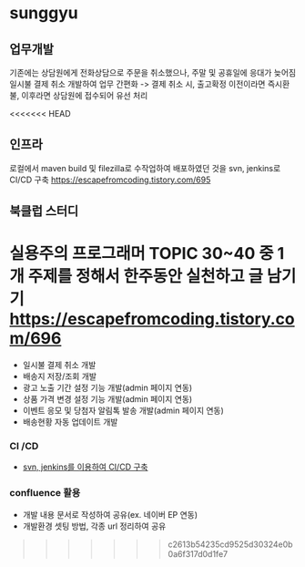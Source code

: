 # sunggyu

## 업무개발
기존에는 상담원에게 전화상담으로 주문을 취소했으나, 주말 및 공휴일에 응대가 늦어짐
일시불 결제 취소 개발하여 업무 간편화
-> 결제 취소 시, 출고확정 이전이라면 즉시환불, 이후라면 상담원에 접수되어 유선 처리

<<<<<<< HEAD
## 인프라
로컬에서 maven build 및 filezilla로 수작업하여 배포하였던 것을
svn, jenkins로 CI/CD 구축
https://escapefromcoding.tistory.com/695

## 북클럽 스터디
실용주의 프로그래머 TOPIC 30~40 중 1개 주제를 정해서 한주동안 실천하고 글 남기기
https://escapefromcoding.tistory.com/696
=======
- 일시불 결제 취소 개발
- 배송지 저장/조회 개발
- 광고 노출 기간 설정 기능 개발(admin 페이지 연동)
- 상품 가격 변경 설정 기능 개발(admin 페이지 연동)
- 이벤트 응모 및 당첨자 알림톡 발송 개발(admin 페이지 연동)
- 배송현황 자동 업데이트 개발

### CI /CD

- [svn, jenkins를 이용하여 CI/CD 구축](https://escapefromcoding.tistory.com/695)

### confluence 활용

- 개발 내용 문서로 작성하여 공유(ex. 네이버 EP 연동)
- 개발환경 셋팅 방법, 각종 url 정리하여 공유
>>>>>>> c2613b54235cd9525d30324e0b0a6f317d0d1fe7
